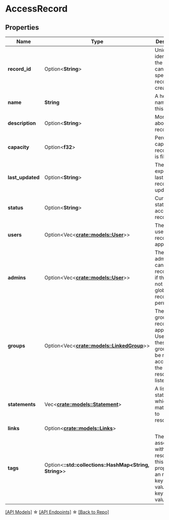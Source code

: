 # AccessRecord

## Properties

Name | Type | Description | Notes
------------ | ------------- | ------------- | -------------
**record_id** | Option<**String**> | Unique identifier for the record, can be specified on record creation. | [optional]
**name** | **String** | A helpful name for this record | 
**description** | Option<**String**> | More details about this record | [optional]
**capacity** | Option<**f32**> | Percentage capacity of record that is filled. | [optional][readonly]
**last_updated** | Option<**String**> | The expected last time the record was updated | [optional][readonly]
**status** | Option<**String**> | Current status of the access record. | [optional][readonly]
**users** | Option<Vec<**[crate::models::User](User.md)**>> | The list of users this record applies to | [optional]
**admins** | Option<Vec<**[crate::models::User](User.md)**>> | The list of admin that can edit this record even if they do not have global record edit permissions. | [optional]
**groups** | Option<Vec<**[crate::models::LinkedGroup](LinkedGroup.md)**>> | The list of groups this record applies to. Users in these groups will be receive access to the resources listed. | [optional]
**statements** | Vec<**[crate::models::Statement](Statement.md)**> | A list of statements which match roles to resources. | 
**links** | Option<[**crate::models::Links**](Links.md)> |  | 
**tags** | Option<**::std::collections::HashMap<String, String>**> | The tags associated with this resource, this property is an map. { key1: value1, key2: value2 } | [optional]

[[API Models]](./README.md#documentation-for-models) ☆ [[API Endpoints]](./README.md#documentation-for-api-endpoints) ☆ [[Back to Repo]](./README.md)


